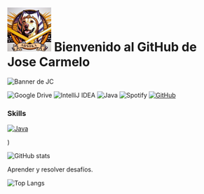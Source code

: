 # <img src="https://github.com/JoseCarmeloManchon/resources/blob/69ffb46589f93ed74ed326442ae1d18fc35a0370/Imagen2.png" width="100"> Bienvenido al GitHub de Jose Carmelo

![Banner de JC](JoseCarmeloManchon/resources/Banner.png)

![Google Drive](https://img.shields.io/badge/Google%20Drive-4285F4?style=for-the-badge&logo=googledrive&logoColor=white)
![IntelliJ IDEA](https://img.shields.io/badge/IntelliJIDEA-000000.svg?style=for-the-badge&logo=intellij-idea&logoColor=white)
![Java](https://img.shields.io/badge/java-%23ED8B00.svg?style=for-the-badge&logo=openjdk&logoColor=white)
![Spotify](https://img.shields.io/badge/Spotify-1ED760?style=for-the-badge&logo=spotify&logoColor=white)
[![GitHub](https://img.shields.io/badge/github-%23121011.svg?style=for-the-badge&logo=github&logoColor=white)](https://github.dev/JoseCarmeloManchon)
### Skills

<p align="left">
<a href="https://www.oracle.com/java/" target="_blank" rel="noreferrer"><img src="https://raw.githubusercontent.com/danielcranney/readme-generator/main/public/icons/skills/java-colored.svg" width="36" height="36" alt="Java" /></a>
</p>)


![GitHub stats](https://github-readme-stats.vercel.app/api?username=JoseCarmeloManchon&show_icons=true&theme=merko)

Aprender y resolver desafíos. 

![Top Langs](https://github-readme-stats.vercel.app/api/top-langs/?username=josecarmelomanchon&layout=compact&theme=merko)
